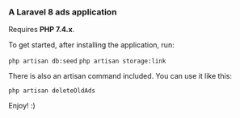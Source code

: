### A Laravel 8 ads application

Requires **PHP 7.4.x**.

To get started, after installing the application, run:

```php artisan db:seed```
```php artisan storage:link```

There is also an artisan command included. You can use it like this:

```php artisan deleteOldAds```

Enjoy! :)
